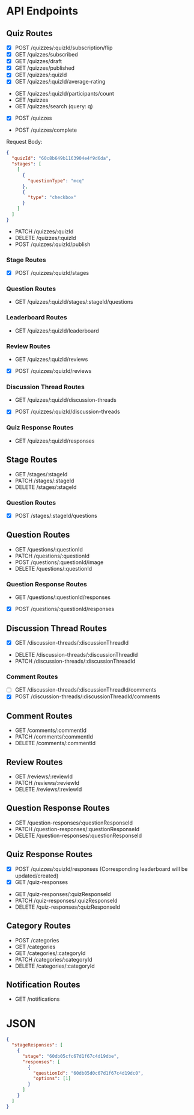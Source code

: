 # API Endpoints

## Quiz Routes

- [x] POST /quizzes/:quizId/subscription/flip
- [x] GET /quizzes/subscribed
- [x] GET /quizzes/draft
- [x] GET /quizzes/published
- [x] GET /quizzes/:quizId
- [x] GET /quizzes/:quizId/average-rating
- GET /quizzes/:quizId/participants/count
- GET /quizzes
- GET /quizzes/search (query: q)
- [x] POST /quizzes

- POST /quizzes/complete

Request Body:

```json
{
  "quizId": "60c8b649b1163904e4f9d6da",
  "stages": [
    [
      {
        "questionType": "mcq"
      },
      {
        "type": "checkbox"
      }
    ]
  ]
}
```

- PATCH /quizzes/:quizId
- DELETE /quizzes/:quizId
- POST /quizzes/:quizId/publish

### Stage Routes

- [x] POST /quizzes/:quizId/stages

### Question Routes

- GET /quizzes/:quizId/stages/:stageId/questions

### Leaderboard Routes

- GET /quizzes/:quizId/leaderboard

### Review Routes

- GET /quizzes/:quizId/reviews
- [x] POST /quizzes/:quizId/reviews

### Discussion Thread Routes

- GET /quizzes/:quizId/discussion-threads
- [x] POST /quizzes/:quizId/discussion-threads

### Quiz Response Routes

- GET /quizzes/:quizId/responses

## Stage Routes

- GET /stages/:stageId
- PATCH /stages/:stageId
- DELETE /stages/:stageId

### Question Routes

- [x] POST /stages/:stageId/questions

## Question Routes

- GET /questions/:questionId
- PATCH /questions/:questionId
- POST /questions/:questionId/image
- DELETE /questions/:questionId

### Question Response Routes

- GET /questions/:questionId/responses
- [x] POST /questions/:questionId/responses

## Discussion Thread Routes

- [x] GET /discussion-threads/:discussionThreadId
- DELETE /discussion-threads/:discussionThreadId
- PATCH /discussion-threads/:discussionThreadId

### Comment Routes

- [ ] GET /discussion-threads/:discussionThreadId/comments
- [x] POST /discussion-threads/:discussionThreadId/comments

## Comment Routes

- GET /comments/:commentId
- PATCH /comments/:commentId
- DELETE /comments/:commentId

## Review Routes

- GET /reviews/:reviewId
- PATCH /reviews/:reviewId
- DELETE /reviews/:reviewId

## Question Response Routes

- GET /question-responses/:questionResponseId
- PATCH /question-responses/:questionResponseId
- DELETE /question-responses/:questionResponseId

## Quiz Response Routes

- [x] POST /quizzes/:quizId/responses (Corresponding leaderboard will be updated/created)
- [x] GET /quiz-responses
- GET /quiz-responses/:quizResponseId
- PATCH /quiz-responses/:quizResponseId
- DELETE /quiz-responses/:quizResponseId

## Category Routes

- POST /categories
- GET /categories
- GET /categories/:categoryId
- PATCH /categories/:categoryId
- DELETE /categories/:categoryId

## Notification Routes

- GET /notifications

# JSON

```json
{
  "stageResponses": [
    {
      "stage": "60db05cfc67d1f67c4d19dbe",
      "responses": [
        {
          "questionId": "60db05d0c67d1f67c4d19dc0",
          "options": [1]
        }
      ]
    }
  ]
}
```
